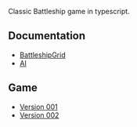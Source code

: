 Classic Battleship game in typescript.  

## Documentation

- [BattleshipGrid](docs/BattleshipGrid.md)
- [AI](docs/ai/index.md)

## Game

- [Version 001](game/version_001/index.html)
- [Version 002](game/version_002/index.html)
